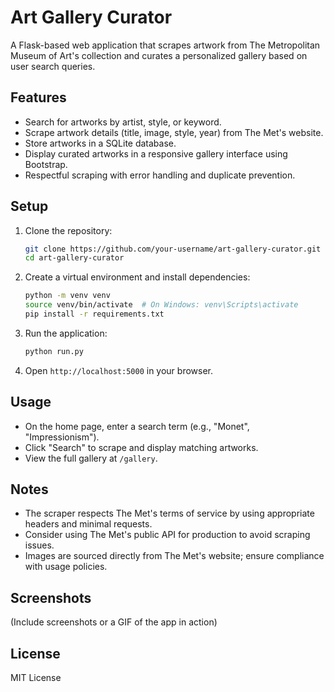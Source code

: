 # Art Gallery Curator

A Flask-based web application that scrapes artwork from The Metropolitan Museum of Art's collection and curates a personalized gallery based on user search queries.

## Features
- Search for artworks by artist, style, or keyword.
- Scrape artwork details (title, image, style, year) from The Met's website.
- Store artworks in a SQLite database.
- Display curated artworks in a responsive gallery interface using Bootstrap.
- Respectful scraping with error handling and duplicate prevention.

## Setup
1. Clone the repository:
   ```bash
   git clone https://github.com/your-username/art-gallery-curator.git
   cd art-gallery-curator
   ```
2. Create a virtual environment and install dependencies:
   ```bash
   python -m venv venv
   source venv/bin/activate  # On Windows: venv\Scripts\activate
   pip install -r requirements.txt
   ```
3. Run the application:
   ```bash
   python run.py
   ```
4. Open `http://localhost:5000` in your browser.

## Usage
- On the home page, enter a search term (e.g., "Monet", "Impressionism").
- Click "Search" to scrape and display matching artworks.
- View the full gallery at `/gallery`.

## Notes
- The scraper respects The Met's terms of service by using appropriate headers and minimal requests.
- Consider using The Met's public API for production to avoid scraping issues.
- Images are sourced directly from The Met's website; ensure compliance with usage policies.

## Screenshots
(Include screenshots or a GIF of the app in action)

## License
MIT License
